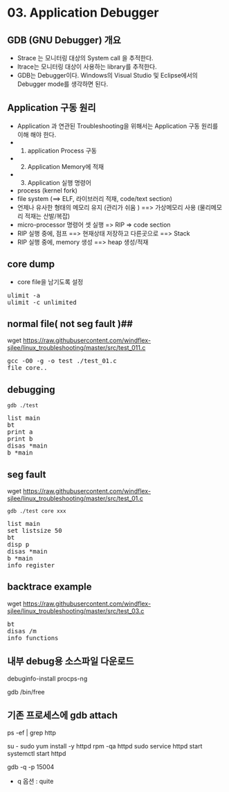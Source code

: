 

# 03. Application Debugger  #

## GDB (GNU Debugger) 개요 ##
- Strace 는 모니터링 대상의 System call 을 추적한다.
- ltrace는 모니터링 대상이 사용하는 library를 추적한다. 
- GDB는 Debugger이다. Windows의 Visual Studio 및 Eclipse에서의 Debugger mode를 생각하면 된다. 

## Application 구동 원리 ##
- Application 과 연관된 Troubleshooting을 위해서는 Application 구동 원리를 이해 해야 한다.
- 1) application Process 구동
- 2) Application Memory에 적재
- 3) Application 실행 명령어 
- process (kernel fork)
- file system (==> ELF, 라이브러리 적재,  code/text section)
- 언제나 유사한 형태의 메모리 유지 (관리가 쉬움 ) ==> 가상메모리 사용 (물리메모리 적재는 산발/복잡)
- micro-processor 명령어 셋 실행 => RIP => code section
- RIP 실행 중에, 점프 ==> 현재상태 저장하고 다른곳으로 ==> Stack
- RIP 실행 중에, memory 생성 ==> heap 생성/적재


## core dump ##
- core file을 남기도록 설정
<pre>
ulimit -a
ulimit -c unlimited
</pre>

## normal file( not seg fault )##
wget https://raw.githubusercontent.com/windflex-sjlee/linux_troubleshooting/master/src/test_011.c

<pre>
gcc -O0 -g -o test ./test_01.c
file core..
</pre>

## debugging ##

`gdb ./test`

<pre>
list main
bt
print a
print b
disas *main
b *main
</pre>

## seg fault ##
wget https://raw.githubusercontent.com/windflex-sjlee/linux_troubleshooting/master/src/test_01.c

`gdb ./test core xxx`

<pre>
list main
set listsize 50
bt
disp p
disas *main
b *main
info register   
</pre>

## backtrace example ##
wget https://raw.githubusercontent.com/windflex-sjlee/linux_troubleshooting/master/src/test_03.c
<pre>
bt
disas /m
info functions
</pre>

## 내부 debug용 소스파일 다운로드 #
debuginfo-install procps-ng

gdb /bin/free

## 기존 프로세스에 gdb attach ##

ps -ef | grep http

su -
sudo yum install -y httpd
rpm -qa httpd
    sudo service httpd start
systemctl start httpd

gdb -q -p 15004
 - q 옵션 : quite 

